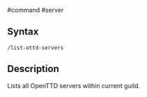 #command #server 

## Syntax

`/list-ottd-servers`

## Description

Lists all OpenTTD servers within current guild.